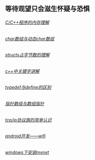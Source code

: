 等待观望只会滋生怀疑与恐惧
-----------
###### [C/C++程序的内存理解](http://Lucas-Yang.github.io/1_page)
###### [char数组与动态char数组](http://Lucas-Yang.github.io/2_page)
###### [structs占字节数的理解](http://Lucas-Yang.github.io/sizeof_of_structs)
###### [c++中关键字讲解](http://Lucas-Yang.github.io/3_page)
###### [typedef与define的区别](http://Lucas-Yang.github.io/4_page)
###### [指针数组与数组指针](http://Lucas-Yang.github.io/pointer_array)
###### [tcp/ip协议族的简单认识](http://Lucas-Yang.github.io/tcp_udp)
###### [android开发——wifi](http://Lucas-Yang.github.io/android_development_wifi)
###### [windows下安装mxnet](http://Lucas-Yang.github.io/mxnet_install)

